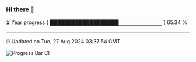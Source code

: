 ### Hi there 👋

⏳ Year progress { ███████████████████▁▁▁▁▁▁▁▁▁▁▁ } 65.34 %

---

⏰ Updated on Tue, 27 Aug 2024 03:37:54 GMT

![Progress Bar CI](https://github.com/IshwaranRudhara/GIT-ACTION/workflows/Progress%20Bar%20CI/badge.svg)
